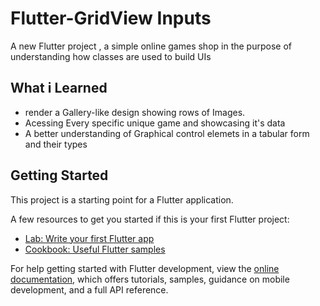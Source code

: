 # Flutter-GridView Inputs

A new Flutter project , a simple online games shop in the purpose of understanding how classes are used to build UIs


## What i Learned 
* render a Gallery-like design showing rows of Images.
* Acessing Every specific unique game and showcasing it's data
* A better understanding of Graphical control elemets in a tabular form and their types 

## Getting Started

This project is a starting point for a Flutter application.

A few resources to get you started if this is your first Flutter project:

- [Lab: Write your first Flutter app](https://docs.flutter.dev/get-started/codelab)
- [Cookbook: Useful Flutter samples](https://docs.flutter.dev/cookbook)

For help getting started with Flutter development, view the
[online documentation](https://docs.flutter.dev/), which offers tutorials,
samples, guidance on mobile development, and a full API reference.


